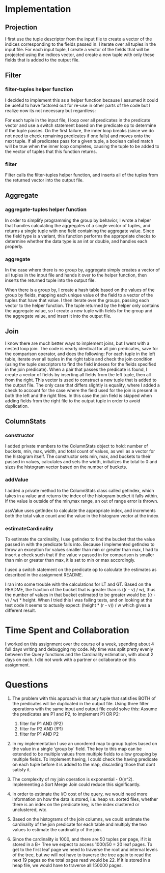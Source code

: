 # Implementation

## Projection

I first use the tuple descriptor from the input file to create a vector of the 
indices corresponding to the fields passed in. I iterate over all tuples in 
the input file. For each input tuple, I create a vector of the fields that will 
be projected using the indices vector, and create a new tuple with only these 
fields that is added to the output file. 

## Filter

### filter-tuples helper function

I decided to implement this as a helper function because I assumed it could be 
useful to have factored out for re-use in other parts of the code but I 
realize now its not necessary but regardless:

For each tuple in the input file, I loop over all predicates in the predicate 
vector and use a switch statement based on the predicate op to determine if 
the tuple passes. On the first failure, the inner loop breaks (since we do not
need to check remaining predicates if one fails) and moves onto the next tuple. 
If all predicates pass for a given tuple, a boolean called match will be true 
when the inner loop completes, causing the tuple to be added to the vector of 
tuples that this function returns. 

### filter
Filter calls the filter-tuples helper function, and inserts all of the tuples 
from the returned vector into the output file. 

## Aggregate

### aggregate-tuples helper function

In order to simplify programming the group by behavior, I wrote a helper 
that handles calculating the aggregates of a single vector of tuples, and 
returns a single tuple with one field containing the aggregate value. Since the 
field type is a variant, this function performs the appropriate checks to 
determine whether the data type is an int or double, and handles each properly. 

### aggregate

In the case where there is no group by, aggregate simply creates a vector of 
all tuples in the input file and hands it over to the helper function, then 
inserts the returned tuple into the output file. 

When there is a group by, I create a hash table based on the values of the 
group by fields, mapping each unique value of the field to a vector of the 
tuples that have that value. I then iterate over the groups, passing each 
vector to the helper function. The tuple returned by the helper only contains 
the aggregate value, so I create a new tuple with fields for the group and the
aggregate value, and insert it into the output file. 

## Join

I know there are much better ways to implement joins, but I went with a nested 
loop join. The code is nearly identical for all join predicates, save for the 
comparison operator, and does the following:
For each tuple in the left table, iterate over all tuples in the right table 
and check the join condition (using the tuple descriptors to find the field 
indexes for the fields specified in the join predicate). When a pair that 
passes the predicate is found, I create a vector of fields by inserting all 
fields from the left tuple, then all from the right. This vector is used to 
construct a new tuple that is added to the output file. 
The only case that differs slightly is equality, where I added a check to 
account for the case where the field used for the join is present in both the 
left and the right files. In this case the join field is skipped when adding 
fields from the right file to the output tuple in order to avoid duplication. 

## ColumnStats

### constructor

I added private members to the ColumnStats object to hold: number of buckets, 
min, max, width, and total count of values, as well as a vector for the 
histogram itself. The constructor sets min, max, and buckets to their passed in 
values, calculates and sets the width, initializes the total to 0 and sizes the 
histogram vector based on the number of buckets. 

### addValue

I added a private method to the ColumnStats class called getIndex, which takes 
in a value and returns the index of the histogram bucket it falls within. If 
the value is outside of the min,max range, an out of range error is thrown. 

assValue uses getIndex to calculate the appropriate index, and increments both 
the total value count and the value in the histogram vector at the index. 

### estimateCardinality 

To estimate the cardinality, I use getIndex to find the bucket that the value 
passed in with the predicate falls into. Because I implemented getIndex to 
throw an exception for values smaller than min or greater than max, I had to 
insert a check such that if the value v passed in for comparison is smaller 
than min or greater than max, it is set to min or max accordingly. 

I used a switch statement on the predicate op to calculate the estimates as 
described in the assignment README. 

I ran into some trouble with the calculations for LT and GT. 
Based on the README, the fraction of the bucket that is greater than is 
((r - v) / w), thus the number of values in that bucket estimated to be 
greater would be: 
((r - v) / w) * height. 
When I tried this I was failing tests, and on looking at the test code it seems
to actually expect:
(height * (r - v)) / w 
which gives a different result.   
  
# Time Spent and Collaboration
I worked on this assignment over the course of a week, spending about 4 full 
days writing and debugging my code. My time was split pretty evenly between the 
Query functions and the Cardinality estimation, with about 2 days on each. I 
did not work with a partner or collaborate on this assignment. 

# Questions

1. The problem with this approach is that any tuple that satisfies BOTH of the 
predicates will be duplicated in the output file. Using three filter operations 
with the same input and output file could solve this: Assume the predicates are 
P1 and P2, to implement P1 OR P2:
	1. filter for P1 AND (!P2)
	2. filter for P2 AND (!P1)
	3. filter for P1 AND P2

2. In my implementation I use an unordered map to group tuples based on the 
value in a single 'group by' field. The key to this map can be extended to be 
multiple values from multiple fields to allow grouping by multiple fields. To 
implement having, I could check the having predicate on each tuple before it 
is added to the map, discarding those that dont satisfy it. 

3. The complexity of my join operation is exponential - O(n^2). Implementing a 
Sort Merge Join could reduce this significantly. 

4. In order to estimate the I/O cost of the query, we would need more 
information on how the data is stored, i.e. heap vs. sorted files, whether
there is an index on the predicate key, is the index clustered or unclustered, 
wtc. 

5. Based on the histograms of the join columns, we could estimate the 
cardinality of the join predicate for each table and multiply the two values 
to estimate the cardinality of the join. 

6. Since the cardinality is 1000, and there are 50 tuples per page, if it is 
stored in a B+ Tree we expect to access 1000/50 = 20 leaf pages. To get to the 
first leaf page we need to traverse the root and internal levels of the tree, 
but we will not have to traverse the tree again to read the next 19 pages so 
the total pages read would be 22. 
If it is stored in a heap file, we would have to traverse all 150000 pages. 
